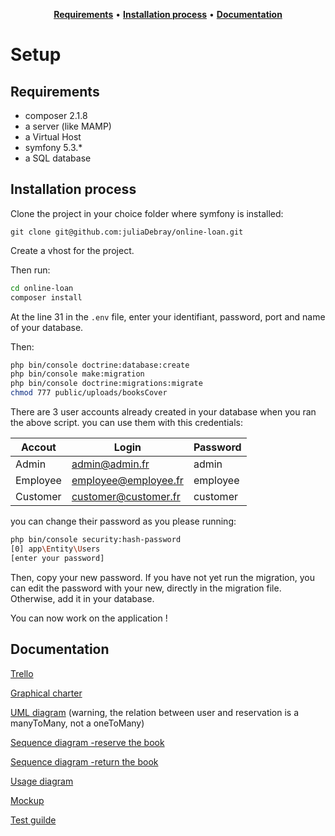 <div align="center">

[**Requirements**](#requirements) • [**Installation process**](#installation-process) • [**Documentation**](#documentation)

</div>

# Setup

## Requirements
* composer 2.1.8
* a server (like MAMP)
* a Virtual Host
* symfony 5.3.*
* a SQL database

## Installation process

Clone the project in your choice folder where symfony is installed:

`git clone git@github.com:juliaDebray/online-loan.git`

Create a vhost for the project.

Then run:
```bash
cd online-loan
composer install
```

At the line 31 in the `.env` file, enter your identifiant, password,
port and name of your database.

Then:
```bash
php bin/console doctrine:database:create 
php bin/console make:migration
php bin/console doctrine:migrations:migrate
chmod 777 public/uploads/booksCover
```

There are 3 user accounts already created in your database when you ran the above script.
you can use them with this credentials:

| Accout   | Login                | Password |
|----------|----------------------|----------|
| Admin    | admin@admin.fr       | admin    |
| Employee | employee@employee.fr | employee |
| Customer | customer@customer.fr | customer |

you can change their password as you please running:
```bash
php bin/console security:hash-password
[0] app\Entity\Users
[enter your password]
```

Then, copy your new password.
If you have not yet run the migration, you can edit the password with your new, directly
in the migration file.
Otherwise, add it in your database.

You can now work on the application !

## Documentation

[Trello](https://trello.com/invite/b/D2G7eZkN/95b44e658f9155dbdbeaacccf9861856/cr%C3%A9er-lapplication)

[Graphical charter](https://drive.google.com/file/d/1Rl0GGahzWTtiPT2fWLQqJjMJxIEZhTwz/view?usp=sharing)

[UML diagram](https://drive.google.com/file/d/1Q7tm8woutjdCXguGa_5A2X9Bvzzqg6q1/view?usp=sharing)
(warning, the relation between user and reservation is a manyToMany, not a oneToMany)

[Sequence diagram -reserve the book](https://drive.google.com/file/d/1Ols2zmKVbdZ0QBauO3kNY2vYRK1A-h3D/view?usp=sharing)

[Sequence diagram -return the book](https://drive.google.com/file/d/1Q7tm8woutjdCXguGa_5A2X9Bvzzqg6q1/view?usp=sharing)

[Usage diagram](https://drive.google.com/file/d/1SRZUzHs5NcjmB1F409531kKbRpFjzsAT/view?usp=sharing)

[Mockup](https://drive.google.com/file/d/1uiZERV4QoLRYcAZvZr-a_RnMJatCs9eO/view?usp=sharing)

[Test guilde](https://drive.google.com/file/d/15EII6E39mMYiqWb-B6xabpQwVe5VU8vN/view?usp=sharing)
